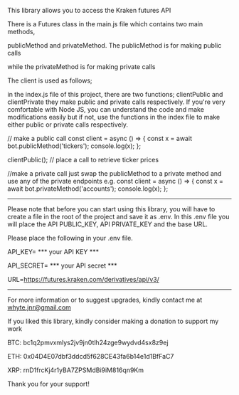 This library allows you to access the Kraken futures API

There is a Futures class in the main.js file which contains two main methods,

publicMethod and privateMethod. The publicMethod is for making public calls

while the privateMethod is for making private calls

The client is used as follows;

in the index.js file of this project, there are two functions; clientPublic and clientPrivate
they make public and private calls respectively. If you're very comfortable with Node JS, you can understand the code and make modifications easily but if not, use the functions in the index file to make either public or private calls respectively.


// make a public call
const client = async () => {
  const x = await bot.publicMethod('tickers');
  console.log(x);
};

clientPublic(); // place a call to retrieve ticker prices

//make a private call
just swap the publicMethod to a private method and use any of the private endpoints e.g.
const client = async () => {
  const x = await bot.privateMethod('accounts');
  console.log(x);
};

*******************************************************************************************
Please note that before you can start using this library, you will have to create a file in the root of the project and save it as .env. In this .env file you will place the API PUBLIC_KEY, API PRIVATE_KEY and the base URL.

Please place the following in your .env file.

API_KEY= *** your API KEY ***

API_SECRET= *** your API secret ***

URL=https://futures.kraken.com/derivatives/api/v3/
****************************************************************************
For more information or to suggest upgrades, kindly contact me at whyte.jnr@gmail.com

If you liked this library, kindly consider making a donation to support my work

BTC: bc1q2pmvxmlys2jv9jn0tlh24zge9wydvd4sx8z9ej

ETH: 0x04D4E07dbf3ddcd5f628CE43fa6b14e1d1BfFaC7

XRP: rnD1frcKj4r1yBA7ZPSMdBi9iM816qn9Km

Thank you for your support!
